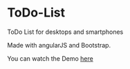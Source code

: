 # ToDo-List
ToDo List for desktops and smartphones

Made with angularJS and Bootstrap.

You can watch the Demo <a href="http://vasiliev.by/task-list/">here</a>

